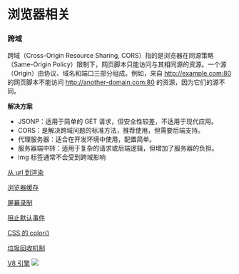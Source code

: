 # 浏览器相关

### 跨域

跨域（Cross-Origin Resource Sharing, CORS）指的是浏览器在同源策略（Same-Origin Policy）限制下，网页脚本只能访问与其相同源的资源。一个源（Origin）由协议、域名和端口三部分组成。例如，来自 http://example.com:80 的网页脚本不能访问 http://another-domain.com:80 的资源，因为它们的源不同。

**解决方案**

- JSONP：适用于简单的 GET 请求，但安全性较差，不适用于现代应用。
- CORS：是解决跨域问题的标准方法，推荐使用，但需要后端支持。
- 代理服务器：适合在开发环境中使用，配置简单。
- 服务器端中转：适用于复杂的请求或后端逻辑，但增加了服务器的负担。
- img 标签通常不会受到跨域影响

[从 url 到渲染](./浏览器渲染/README.md)

[浏览器缓存](./http缓存/README.md)

[屏幕录制](./屏幕录制/README.md)

[阻止默认事件](./阻止默认事件/README.md)

[CSS 的 color()](<./CSS的color()/README.md>)

[垃圾回收机制](../最佳实践/垃圾回收机制/README.md)

[V8 引擎](./V8引擎/README.md)
![](https://pub-a953275fa2c34c18b80fc1f84e3ea746.r2.dev/xiaowo/2023/08/7f81b9b58b95ccfa0cee828eac417fdd.webp)
